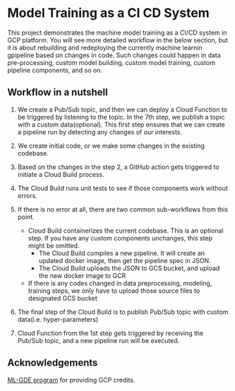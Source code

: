# Model Training as a CI CD System

This project demonstrates the machine model training as a CI/CD system in GCP platform. You will see more detailed workflow in the below section, but it is about rebuilding and redeploying the currently machine learnin gpipeline based on changes in code. Such changes could happen in data pre-processing, custom model building, custom model training, custom pipeline components, and so on.

## Workflow in a nutshell 

1. We create a Pub/Sub topic, and then we can deploy a Cloud Function to be triggered by listening to the topic. In the 7th step, we publish a topic with a custom data(optional). This first step ensures that we can create a pipeline run by detecting any changes of our interests. 

2. We create initial code, or we make some changes in the existing codebase.

3. Based on the changes in the step 2, a GitHub action gets triggered to initiate a Cloud Build process.

4. The Cloud Build runs unit tests to see if those components work without errors.

5. If there is no error at all, there are two common sub-workflows from this point.
    - Cloud Build containerizes the current codebase. This is an optional step. If you have any custom components unchanges, this step might be omitted.
      - The Cloud Build compiles a new pipeline. It will create an updated docker image, then get the pipeline spec in JSON.
      - The Cloud Build uploads the JSON to GCS bucket, and upload the new docker image to GCR 
    - If there is any codes changed in data preprocessing, modeling, training steps, we only have to upload those source files to designated GCS bucket

6. The final step of the Cloud Build is to publish Pub/Sub topic with custom data(i.e. hyper-parameters)

7. Cloud Function from the 1st step gets triggered by receiving the Pub/Sub topic, and a new pipeline run will be executed.

## Acknowledgements

[ML-GDE program](https://developers.google.com/programs/experts/) for providing GCP credits.
